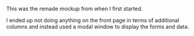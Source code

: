 This was the remade mockup from when I first started.

I ended up not doing anything on the front page in terms of additional columns and instead used a modal window to display the forms and data.
